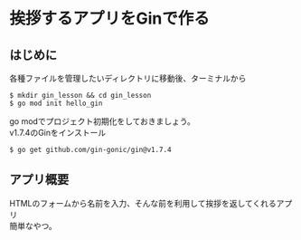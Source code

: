 # 挨拶するアプリをGinで作る
## はじめに
各種ファイルを管理したいディレクトリに移動後、ターミナルから
```
$ mkdir gin_lesson && cd gin_lesson
$ go mod init hello_gin
```
go modでプロジェクト初期化をしておきましょう。<br>
v1.7.4のGinをインストール
```
$ go get github.com/gin-gonic/gin@v1.7.4
```
## アプリ概要
HTMLのフォームから名前を入力、そんな前を利用して挨拶を返してくれるアプリ<br>
簡単なやつ。<br>

## 